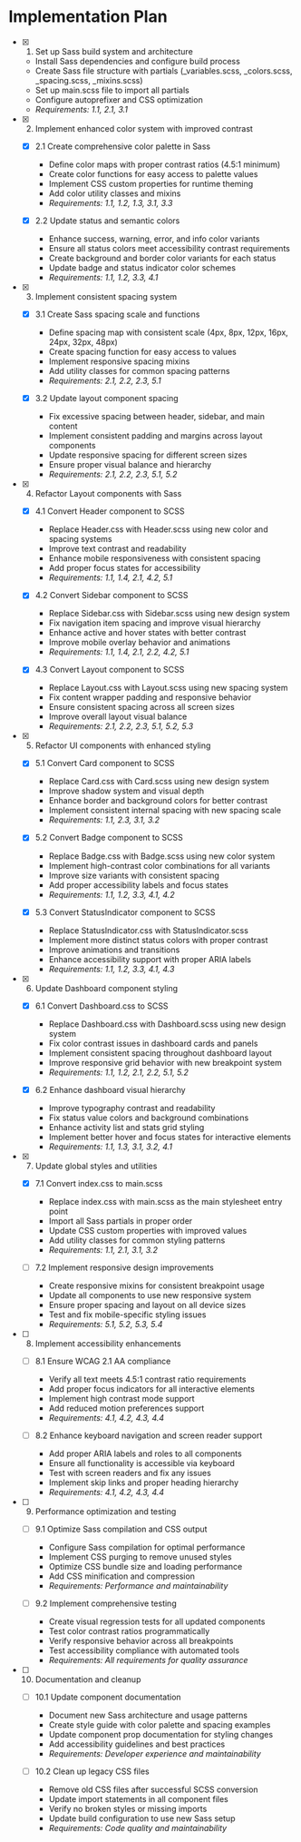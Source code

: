 # Implementation Plan

- [x] 1. Set up Sass build system and architecture





  - Install Sass dependencies and configure build process
  - Create Sass file structure with partials (_variables.scss, _colors.scss, _spacing.scss, _mixins.scss)
  - Set up main.scss file to import all partials
  - Configure autoprefixer and CSS optimization
  - _Requirements: 1.1, 2.1, 3.1_

- [x] 2. Implement enhanced color system with improved contrast




  - [x] 2.1 Create comprehensive color palette in Sass


    - Define color maps with proper contrast ratios (4.5:1 minimum)
    - Create color functions for easy access to palette values
    - Implement CSS custom properties for runtime theming
    - Add color utility classes and mixins
    - _Requirements: 1.1, 1.2, 1.3, 3.1, 3.3_


  - [x] 2.2 Update status and semantic colors

    - Enhance success, warning, error, and info color variants
    - Ensure all status colors meet accessibility contrast requirements
    - Create background and border color variants for each status
    - Update badge and status indicator color schemes
    - _Requirements: 1.1, 1.2, 3.3, 4.1_

- [x] 3. Implement consistent spacing system










  - [x] 3.1 Create Sass spacing scale and functions








    - Define spacing map with consistent scale (4px, 8px, 12px, 16px, 24px, 32px, 48px)
    - Create spacing function for easy access to values
    - Implement responsive spacing mixins
    - Add utility classes for common spacing patterns
    - _Requirements: 2.1, 2.2, 2.3, 5.1_


  - [x] 3.2 Update layout component spacing



    - Fix excessive spacing between header, sidebar, and main content
    - Implement consistent padding and margins across layout components
    - Update responsive spacing for different screen sizes
    - Ensure proper visual balance and hierarchy
    - _Requirements: 2.1, 2.2, 2.3, 5.1, 5.2_



- [x] 4. Refactor Layout components with Sass



  - [x] 4.1 Convert Header component to SCSS

    - Replace Header.css with Header.scss using new color and spacing systems
    - Improve text contrast and readability
    - Enhance mobile responsiveness with consistent spacing
    - Add proper focus states for accessibility
    - _Requirements: 1.1, 1.4, 2.1, 4.2, 5.1_


  - [x] 4.2 Convert Sidebar component to SCSS

    - Replace Sidebar.css with Sidebar.scss using new design system
    - Fix navigation item spacing and improve visual hierarchy
    - Enhance active and hover states with better contrast
    - Improve mobile overlay behavior and animations
    - _Requirements: 1.1, 1.4, 2.1, 2.2, 4.2, 5.1_

  - [x] 4.3 Convert Layout component to SCSS


    - Replace Layout.css with Layout.scss using new spacing system
    - Fix content wrapper padding and responsive behavior
    - Ensure consistent spacing across all screen sizes
    - Improve overall layout visual balance
    - _Requirements: 2.1, 2.2, 2.3, 5.1, 5.2, 5.3_

- [x] 5. Refactor UI components with enhanced styling





  - [x] 5.1 Convert Card component to SCSS


    - Replace Card.css with Card.scss using new design system
    - Improve shadow system and visual depth
    - Enhance border and background colors for better contrast
    - Implement consistent internal spacing with new spacing scale
    - _Requirements: 1.1, 2.3, 3.1, 3.2_

  - [x] 5.2 Convert Badge component to SCSS


    - Replace Badge.css with Badge.scss using new color system
    - Implement high-contrast color combinations for all variants
    - Improve size variants with consistent spacing
    - Add proper accessibility labels and focus states
    - _Requirements: 1.1, 1.2, 3.3, 4.1, 4.2_



  - [x] 5.3 Convert StatusIndicator component to SCSS





    - Replace StatusIndicator.css with StatusIndicator.scss
    - Implement more distinct status colors with proper contrast
    - Improve animations and transitions
    - Enhance accessibility support with proper ARIA labels
    - _Requirements: 1.1, 1.2, 3.3, 4.1, 4.3_

- [x] 6. Update Dashboard component styling





  - [x] 6.1 Convert Dashboard.css to SCSS


    - Replace Dashboard.css with Dashboard.scss using new design system
    - Fix color contrast issues in dashboard cards and panels
    - Implement consistent spacing throughout dashboard layout
    - Improve responsive grid behavior with new breakpoint system
    - _Requirements: 1.1, 1.2, 2.1, 2.2, 5.1, 5.2_



  - [x] 6.2 Enhance dashboard visual hierarchy





    - Improve typography contrast and readability
    - Fix status value colors and background combinations
    - Enhance activity list and stats grid styling
    - Implement better hover and focus states for interactive elements
    - _Requirements: 1.1, 1.3, 3.1, 3.2, 4.1_

- [x] 7. Update global styles and utilities





  - [x] 7.1 Convert index.css to main.scss


    - Replace index.css with main.scss as the main stylesheet entry point
    - Import all Sass partials in proper order
    - Update CSS custom properties with improved values
    - Add utility classes for common styling patterns
    - _Requirements: 1.1, 2.1, 3.1, 3.2_



  - [ ] 7.2 Implement responsive design improvements
    - Create responsive mixins for consistent breakpoint usage
    - Update all components to use new responsive system
    - Ensure proper spacing and layout on all device sizes
    - Test and fix mobile-specific styling issues
    - _Requirements: 5.1, 5.2, 5.3, 5.4_

- [ ] 8. Implement accessibility enhancements
  - [ ] 8.1 Ensure WCAG 2.1 AA compliance
    - Verify all text meets 4.5:1 contrast ratio requirements
    - Add proper focus indicators for all interactive elements
    - Implement high contrast mode support
    - Add reduced motion preferences support
    - _Requirements: 4.1, 4.2, 4.3, 4.4_

  - [ ] 8.2 Enhance keyboard navigation and screen reader support
    - Add proper ARIA labels and roles to all components
    - Ensure all functionality is accessible via keyboard
    - Test with screen readers and fix any issues
    - Implement skip links and proper heading hierarchy
    - _Requirements: 4.1, 4.2, 4.3, 4.4_

- [ ] 9. Performance optimization and testing
  - [ ] 9.1 Optimize Sass compilation and CSS output
    - Configure Sass compilation for optimal performance
    - Implement CSS purging to remove unused styles
    - Optimize CSS bundle size and loading performance
    - Add CSS minification and compression
    - _Requirements: Performance and maintainability_

  - [ ] 9.2 Implement comprehensive testing
    - Create visual regression tests for all updated components
    - Test color contrast ratios programmatically
    - Verify responsive behavior across all breakpoints
    - Test accessibility compliance with automated tools
    - _Requirements: All requirements for quality assurance_

- [ ] 10. Documentation and cleanup
  - [ ] 10.1 Update component documentation
    - Document new Sass architecture and usage patterns
    - Create style guide with color palette and spacing examples
    - Update component prop documentation for styling changes
    - Add accessibility guidelines and best practices
    - _Requirements: Developer experience and maintainability_

  - [ ] 10.2 Clean up legacy CSS files
    - Remove old CSS files after successful SCSS conversion
    - Update import statements in all component files
    - Verify no broken styles or missing imports
    - Update build configuration to use new Sass setup
    - _Requirements: Code quality and maintainability_